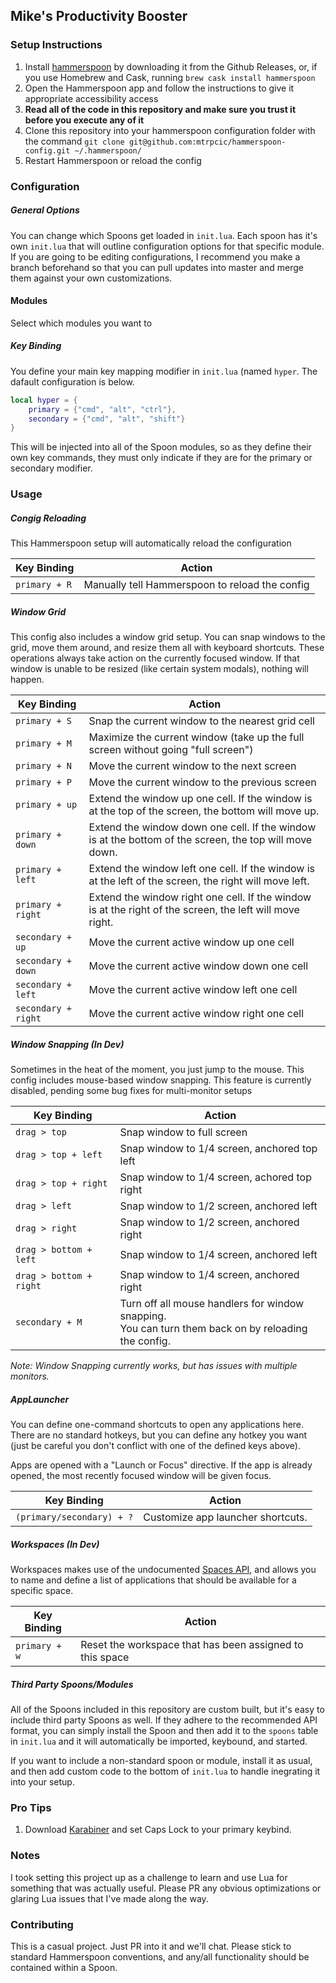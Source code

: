 ## Mike's Productivity Booster

### Setup Instructions

1. Install [hammerspoon](https://github.com/Hammerspoon/hammerspoon) by downloading it from the Github Releases, or, if you use Homebrew and Cask, running `brew cask install hammerspoon`
2. Open the Hammerspoon app and follow the instructions to give it appropriate accessibility access
3. **Read all of the code in this repository and make sure you trust it before you execute any of it**
4. Clone this repository into your hammerspoon configuration folder with the command `git clone git@github.com:mtrpcic/hammerspoon-config.git ~/.hammerspoon/`
5. Restart Hammerspoon or reload the config

### Configuration
##### General Options
You can change which Spoons get loaded in `init.lua`. Each spoon has it's own `init.lua` that will outline configuration options for that specific module. If you are going to be editing configurations, I recommend you make a branch beforehand so that you can pull updates into master and merge them against your own customizations. 

#### Modules
Select which modules you want to 

##### Key Binding
You define your main key mapping modifier in `init.lua` (named `hyper`. The dafault configuration is below.

```lua
local hyper = {
    primary = {"cmd", "alt", "ctrl"},
    secondary = {"cmd", "alt", "shift"}
}
```

This will be injected into all of the Spoon modules, so as they define their own key commands, they must only indicate if they are for the primary or secondary modifier.

### Usage

##### Congig Reloading
This Hammerspoon setup will automatically reload the configuration 

|Key Binding|Action|
|---|---|
|`primary + R`|Manually tell Hammerspoon to reload the config|

##### Window Grid
This config also includes a window grid setup. You can snap windows to the grid, move them around, and resize them all with keyboard shortcuts. These operations always take action on the currently focused window. If that window is unable to be resized (like certain system modals), nothing will happen.

|Key Binding|Action|
|---|---|
|`primary + S`| Snap the current window to the nearest grid cell|
|`primary + M`| Maximize the current window (take up the full screen without going "full screen")|
|`primary + N`| Move the current window to the next screen|
|`primary + P`| Move the current window to the previous screen|
|`primary + up`| Extend the window up one cell. If the window is at the top of the screen, the bottom will move up.|
|`primary + down`| Extend the window down one cell. If the window is at the bottom of the screen, the top will move down.|
|`primary + left`| Extend the window left one cell. If the window is at the left of the screen, the right will move left.|
|`primary + right`| Extend the window right one cell. If the window is at the right of the screen, the left will move right.|
|`secondary + up`| Move the current active window up one cell|
|`secondary + down`| Move the current active window down one cell|
|`secondary + left`| Move the current active window left one cell|
|`secondary + right`| Move the current active window right one cell|

##### Window Snapping (In Dev)
Sometimes in the heat of the moment, you just jump to the mouse. This config includes mouse-based window snapping. This feature is currently disabled, pending some bug fixes for multi-monitor setups

|Key Binding|Action|
|---|---|
|`drag > top`| Snap window to full screen |
|`drag > top + left`| Snap window to 1/4 screen, anchored top left|
|`drag > top + right`| Snap window to 1/4 screen, achored top right|
|`drag > left`| Snap window to 1/2 screen, anchored left|
|`drag > right`| Snap window to 1/2 screen, anchored right|
|`drag > bottom + left`| Snap window to 1/4 screen, anchored left|
|`drag > bottom + right`| Snap window to 1/4 screen, anchored right|
|`secondary + M`| Turn off all mouse handlers for window snapping.<br /> You can turn them back on by reloading the config. |

_Note: Window Snapping currently works, but has issues with multiple monitors._

##### AppLauncher
You can define one-command shortcuts to open any applications here. There are no standard hotkeys, but you can define any hotkey you want (just be careful you don't conflict with one of the defined keys above).

Apps are opened with a "Launch or Focus" directive. If the app is already opened, the most recently focused window will be given focus.

|Key Binding|Action|
|---|---|
|`(primary/secondary) + ?`| Customize app launcher shortcuts. |

##### Workspaces (In Dev)
Workspaces makes use of the undocumented [Spaces API](https://github.com/asmagill/hs._asm.undocumented.spaces), and allows you to name and define a list of applications that should be available for a specific space.

|Key Binding|Action|
|---|---|
|`primary + w`| Reset the workspace that has been assigned to this space |

##### Third Party Spoons/Modules
All of the Spoons included in this repository are custom built, but it's easy to include third party Spoons as well. If they adhere to the recommended API format, you can simply install the Spoon and then add it to the `spoons` table in `init.lua` and it will automatically be imported, keybound, and started. 

If you want to include a non-standard spoon or module, install it as usual, and then add custom code to the bottom of `init.lua` to handle inegrating it into your setup.


### Pro Tips
1. Download [Karabiner](https://pqrs.org/osx/karabiner/) and set Caps Lock to your primary keybind.

### Notes
I took setting this project up as a challenge to learn and use Lua for something that was actually useful. Please PR any obvious optimizations or glaring Lua issues that I've made along the way.

### Contributing
This is a casual project. Just PR into it and we'll chat. Please stick to standard Hammerspoon conventions, and any/all functionality should be contained within a Spoon.